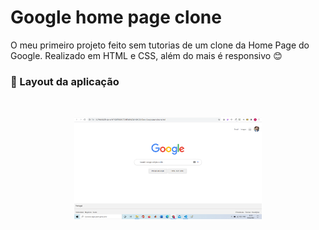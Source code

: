 # Google home page clone
O meu primeiro projeto feito sem tutorias de um clone da Home Page do Google. Realizado em HTML e CSS, além do mais é responsivo :blush:

### :pushpin: Layout da aplicação

<br>

<p align="center">
  <img src="Clone_Google/assets/images/layout.png" width="300" heigth="300">
</p>
